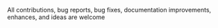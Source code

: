 All contributions, bug reports, bug fixes, documentation improvements, enhances, and ideas are welcome
